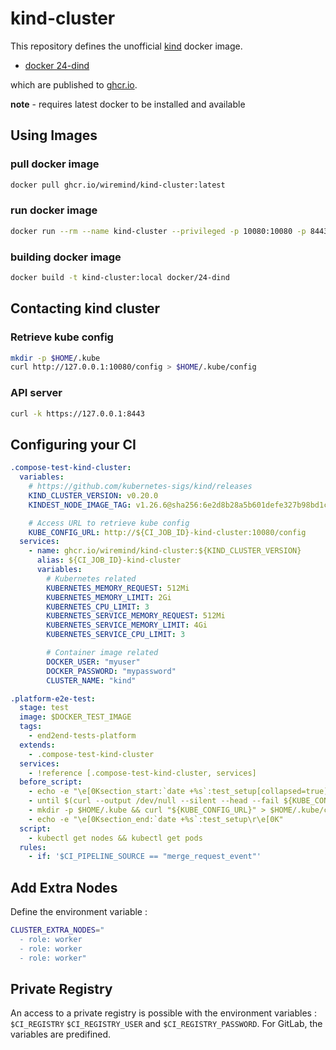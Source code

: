 # kind-cluster

This repository defines the unofficial [kind](https://github.com/kubernetes-sigs/kind) docker image.

* [docker 24-dind](docker/24-dind)

which are published to [ghcr.io](https://github.com/wiremind/kind-cluster/pkgs/container/kind-cluster).


__note__ - requires latest docker to be installed and available

## Using Images

### pull docker image

```bash
docker pull ghcr.io/wiremind/kind-cluster:latest
```

### run docker image

```bash
docker run --rm --name kind-cluster --privileged -p 10080:10080 -p 8443:8443 ghcr.io/wiremind/kind-cluster:latest
```

### building docker image

```bash
docker build -t kind-cluster:local docker/24-dind
```

## Contacting kind cluster

### Retrieve kube config
```bash
mkdir -p $HOME/.kube
curl http://127.0.0.1:10080/config > $HOME/.kube/config
```

### API server
```bash
curl -k https://127.0.0.1:8443
```

## Configuring your CI
```yaml
.compose-test-kind-cluster:
  variables:
    # https://github.com/kubernetes-sigs/kind/releases
    KIND_CLUSTER_VERSION: v0.20.0
    KINDEST_NODE_IMAGE_TAG: v1.26.6@sha256:6e2d8b28a5b601defe327b98bd1c2d1930b49e5d8c512e1895099e4504007adb

    # Access URL to retrieve kube config
    KUBE_CONFIG_URL: http://${CI_JOB_ID}-kind-cluster:10080/config
  services:
    - name: ghcr.io/wiremind/kind-cluster:${KIND_CLUSTER_VERSION}
      alias: ${CI_JOB_ID}-kind-cluster
      variables:
        # Kubernetes related
        KUBERNETES_MEMORY_REQUEST: 512Mi
        KUBERNETES_MEMORY_LIMIT: 2Gi
        KUBERNETES_CPU_LIMIT: 3
        KUBERNETES_SERVICE_MEMORY_REQUEST: 512Mi
        KUBERNETES_SERVICE_MEMORY_LIMIT: 4Gi
        KUBERNETES_SERVICE_CPU_LIMIT: 3

        # Container image related
        DOCKER_USER: "myuser"
        DOCKER_PASSWORD: "mypassword"
        CLUSTER_NAME: "kind"

.platform-e2e-test:
  stage: test
  image: $DOCKER_TEST_IMAGE
  tags:
    - end2end-tests-platform
  extends:
    - .compose-test-kind-cluster
  services:
    - !reference [.compose-test-kind-cluster, services]
  before_script:
    - echo -e "\e[0Ksection_start:`date +%s`:test_setup[collapsed=true]\r\e[0KSetting up tests..."
    - until $(curl --output /dev/null --silent --head --fail ${KUBE_CONFIG_URL}); do echo "Waiting for kind cluster to come up online (${KUBE_CONFIG_URL})..."; sleep 5; done
    - mkdir -p $HOME/.kube && curl "${KUBE_CONFIG_URL}" > $HOME/.kube/config && chmod 600 $HOME/.kube/config
    - echo -e "\e[0Ksection_end:`date +%s`:test_setup\r\e[0K"
  script:
    - kubectl get nodes && kubectl get pods
  rules:
    - if: '$CI_PIPELINE_SOURCE == "merge_request_event"'
```

## Add Extra Nodes

Define the environment variable :
```bash
CLUSTER_EXTRA_NODES="
  - role: worker
  - role: worker
  - role: worker"
```

## Private Registry

An access to a private registry is possible with the environment variables :` $CI_REGISTRY` `$CI_REGISTRY_USER` and `$CI_REGISTRY_PASSWORD`.
For GitLab, the variables are predifined.